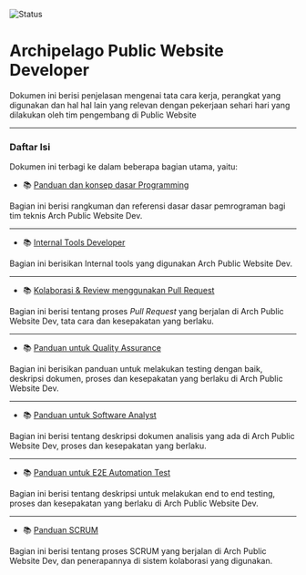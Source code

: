 
<!-- ![License: PWD](https://img.shields.io/badge/License-MIT-green.svg) -->
![Status](https://img.shields.io/badge/status-review-yellow)
<!-- ![status](https://img.shields.io/badge/status-up-brightgreen) -->

# Archipelago Public Website Developer

Dokumen ini berisi penjelasan mengenai tata cara kerja, perangkat yang digunakan dan hal hal lain yang relevan dengan pekerjaan sehari hari yang dilakukan oleh tim pengembang di Public Website

---

### Daftar Isi

Dokumen ini terbagi ke dalam beberapa bagian utama, yaitu:

- 📚 [Panduan dan konsep dasar Programming](programming-concepts.md)

Bagian ini berisi rangkuman dan referensi dasar dasar pemrograman bagi tim teknis Arch Public Website Dev.

---

- 📚 [Internal Tools Developer](internal-tools-development.md)

Bagian ini berisikan Internal tools yang digunakan Arch Public Website Dev.

---

- 📚 [Kolaborasi & Review menggunakan Pull Request](pull-request-workflow.md)

Bagian ini berisi tentang proses _Pull Request_ yang berjalan di Arch Public Website Dev, tata cara dan kesepakatan yang berlaku.

---

- 📚 [Panduan untuk Quality Assurance](quality-assurance.md)

Bagian ini berisikan panduan untuk melakukan testing dengan baik, deskripsi dokumen, proses dan kesepakatan yang berlaku di Arch Public Website Dev.

---

- 📚 [Panduan untuk Software Analyst](software-analysis.md)

Bagian ini berisi tentang deskripsi dokumen analisis yang ada di Arch Public Website Dev, proses dan kesepakatan yang berlaku.

---

- 📚 [Panduan untuk E2E Automation Test](e2e-automate-test-development.md)

Bagian ini berisi tentang deskripsi untuk melakukan end to end testing, proses dan kesepakatan yang berlaku di Arch Public Website Dev.

---

- 📚 [Panduan SCRUM](scrum.md)

Bagian ini berisi tentang proses SCRUM yang berjalan di Arch Public Website Dev, dan penerapannya di sistem kolaborasi yang digunakan.
